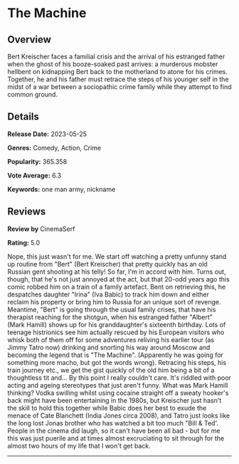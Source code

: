 # The Machine

## Overview

 Bert Kreischer faces a familial crisis and the arrival of his estranged father when the ghost of his booze-soaked past arrives: a murderous mobster hellbent on kidnapping Bert back to the motherland to atone for his crimes. Together, he and his father must retrace the steps of his younger self in the midst of a war between a sociopathic crime family while they attempt to find common ground.

## Details

**Release Date:** 2023-05-25

**Genres:** Comedy, Action, Crime

**Popularity:** 365.358

**Vote Average:** 6.3

**Keywords:** one man army, nickname

## Reviews

**Review by** CinemaSerf

**Rating:** 5.0

Nope, this just wasn't for me. We start off watching a pretty unfunny stand up routine from "Bert" (Bert Kreischer) that pretty quickly has an old Russian gent shooting at his telly! So far, I'm in accord with him. Turns out, though, that he's not just annoyed at the act, but that 20-odd years ago this comic robbed him on a train of a family artefact. Bent on retrieving this, he despatches daughter "Irina" (Iva Babic) to track him down and either reclaim his property or bring him to Russia for an unique sort of revenge. Meantime, "Bert" is going through the usual family crises, that have his therapist reaching for the shotgun, when his estranged father "Albert" (Mark Hamill) shows up for his granddaughter's sixteenth birthday. Lots of teenage histrionics see him actually rescued by his European visitors who whisk both of them off for some adventures reliving his earlier tour (as Jimmy Tatro now) drinking and snorting his way around Moscow and becoming the legend that is "The Machine". (Apparently he was going for something more macho, but got the words wrong). Retracing his steps, his train journey etc., we get the gist quickly of the old him being a bit of a thoughtless tit and... By this point I really couldn't care. It's riddled with poor acting and ageing stereotypes that just aren't funny. What was Mark Hamill thinking? Vodka swilling whilst using cocaine straight off a sweaty hooker's back might have been entertaining in the 1980s, but Kreischer just hasn't the skill to hold this together while Babic does her best to exude the menace of Cate Blanchett (India Jones circa 2008), and Tatro just looks like the long lost Jonas brother who has watched a bit too much "Bill & Ted'. People in the cinema did laugh, so it can't have been all bad - but for me this was just puerile and at times almost excruciating to sit through for the almost two hours of my life that I won't get back.

---

